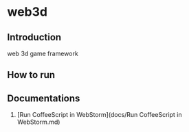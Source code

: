 # web3d

## Introduction
web 3d game framework

## How to run

## Documentations

1. [Run CoffeeScript in WebStorm](docs/Run CoffeeScript in WebStorm.md)